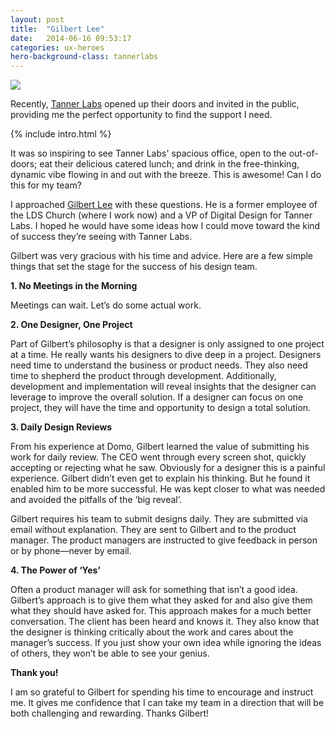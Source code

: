 ```yaml
---
layout: post
title:  "Gilbert Lee"
date:   2014-06-16 09:53:17
categories: ux-heroes
hero-background-class: tannerlabs
---
```

<div class="thumbnail clearfix">
	<img class="portrait" src="{{ "/images/36c7922.jpg" | prepend: site.baseurl }}">
</div>
<p class="lead lead-1">Recently, <a href="http://tanner-labs.com" title="Tanner Labs">Tanner Labs</a> opened up their doors and invited in the public, providing me the perfect opportunity to find the support I need.</p>


{% include intro.html %}	

<div class="body body-2">
    <p>It was so inspiring to see Tanner Labs' spacious office, open to the out-of-doors; eat their delicious catered lunch; and drink in the free-thinking, dynamic vibe flowing in and out with the breeze. This is awesome! Can I do this for my team?</p>
    <p>I approached <a href="http://gilbertlee.org" title="Gilbert Lee">Gilbert Lee</a> with these questions. He is a former employee of the LDS Church (where I work now) and a VP of Digital Design for Tanner Labs. I hoped he would have some ideas how I could move toward the kind of success they’re seeing with Tanner Labs.<br></p>
    <p>Gilbert was very gracious with his time and advice. Here are a few simple things that set the stage for the success of his design team.<br></p>
    <p><strong>1. No Meetings in the Morning&nbsp;</strong></p>
    <p>Meetings can wait. Let’s do some actual work.&nbsp;</p>
    <p><strong>2. One Designer, One Project&nbsp;</strong></p>
    <p>Part of Gilbert’s philosophy is that a designer is only assigned to one project at a time. He really wants his designers to dive deep in a project. Designers need time to understand the business or product needs. They also need time to shepherd the product through development. Additionally, development and implementation will reveal insights that the designer can leverage to improve the overall solution. If a designer can focus on one project, they will have the time and opportunity to design a total solution.&nbsp;</p>
    <p><strong>3. Daily Design Reviews&nbsp;</strong></p>
    <p>From his experience at Domo, Gilbert learned the value of submitting his work for daily review. The CEO went through every screen shot, quickly accepting or rejecting what he saw. Obviously for a designer this is a painful experience. Gilbert didn’t even get to explain his thinking. But he found it enabled him to be more successful. He was kept closer to what was needed and avoided the pitfalls of the ‘big reveal’.</p>
	<p>Gilbert requires his team to submit designs daily. They are submitted via email without explanation. They are sent to Gilbert and to the product manager. The product managers are instructed to give feedback in person or by phone—never by email.&nbsp;</p>
    <p><strong>4. The Power of ‘Yes’&nbsp;</strong></p>
    <p>Often a product manager will ask for something that isn’t a good idea. Gilbert’s approach is to give them what they asked for and also give them what they should have asked for. This approach makes for a much better conversation. The client has been heard and knows it. They also know that the designer is thinking critically about the work and cares about the manager’s success. If you just show your own idea while ignoring the ideas of others, they won’t be able to see your genius.&nbsp;</p>
	<p><strong>Thank you!</strong></p>
    <p>I am so grateful to Gilbert for spending his time to encourage and instruct me. It gives me confidence that I can take my team in a direction that will be both challenging and rewarding. Thanks Gilbert!<br></p>
</div>
